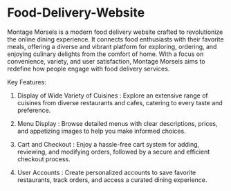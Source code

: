 # Food-Delivery-Website

Montage Morsels is a modern food delivery website crafted to revolutionize the online dining experience. It connects food enthusiasts with their favorite meals, offering a diverse and vibrant platform for exploring, ordering, and enjoying culinary delights from the comfort of home. With a focus on convenience, variety, and user satisfaction, Montage Morsels aims to redefine how people engage with food delivery services.

Key Features:
1. Display of Wide Variety of Cuisines : Explore an extensive range of cuisines from diverse restaurants and cafes, catering to every taste and preference.

2. Menu Display : Browse detailed menus with clear descriptions, prices, and appetizing images to help you make informed choices.

3. Cart and Checkout : Enjoy a hassle-free cart system for adding, reviewing, and modifying orders, followed by a secure and efficient checkout process.

4. User Accounts : Create personalized accounts to save favorite restaurants, track orders, and access a curated dining experience.

